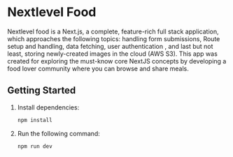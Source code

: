 # Nextlevel Food

Nextlevel food is a Next.js, a complete, feature-rich full stack application,
which approaches the following topics: handling form submissions, Route setup and handling, data fetching, user authentication , and last but not least, storing newly-created images in the cloud (AWS S3). This app was created for exploring the must-know core NextJS concepts by developing a food lover community where you can browse and share meals. 

## Getting Started

1. Install dependencies:

   ```bash
   npm install

2. Run the following command:

   ```bash
   npm run dev